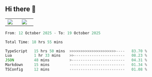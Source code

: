 ## Hi there 👋

<p align="center">
  <table align="center">
  <tr border="none">
  <td width="35%" align="center">
    <img  align="center"  src="http://github-profile-summary-cards.vercel.app/api/cards/stats?username=ricepunk&theme=github_dark" />
  </td>
    
  <td width="65%" align="center">
    <img  align="center"  src="http://github-profile-summary-cards.vercel.app/api/cards/profile-details?username=ricepunk&theme=github_dark" />
  </td>
  </tr>
  </table>
</p>

<!--START_SECTION:waka-->

```typescript
From: 12 October 2025 - To: 19 October 2025

Total Time: 18 hrs 55 mins

TypeScript   15 hrs 50 mins  >>>>>>>>>>>>>>>>>>>>>----   83.70 %
Lua          1 hr 33 mins    >>-----------------------   08.23 %
JSON         48 mins         >------------------------   04.31 %
Markdown     15 mins         -------------------------   01.34 %
TSConfig     12 mins         -------------------------   01.08 %
```

<!--END_SECTION:waka-->
